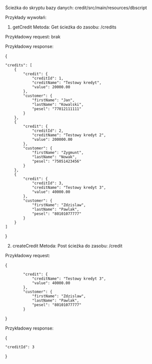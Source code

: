 Ścieżka do skryptu bazy danych: credit/src/main/resources/dbscript

Przykłady wywołań:
1. getCredit
Metoda: Get
ścieżka do zasobu: /credits

Przykładowy request: brak

Przykładowy response: 

{

    "credits": [
        {
            "credit": {
                "creditId": 1,
                "creditName": "Testowy kredyt",
                "value": 20000.00
            },
            "customer": {
                "firstName": "Jan",
                "lastName": "Kowalski",
                "pesel": "77012111111"
            }
        },
        {
            "credit": {
                "creditId": 2,
                "creditName": "Testowy kredyt 2",
                "value": 200000.00
            },
            "customer": {
                "firstName": "Zygmunt",
                "lastName": "Nowak",
                "pesel": "75051423456"
            }
        },
        {
            "credit": {
                "creditId": 3,
                "creditName": "Testowy kredyt 3",
                "value": 40000.00
            },
            "customer": {
                "firstName": "Zdzislaw",
                "lastName": "Pawlak",
                "pesel": "80101077777"
            }
        }
    ]
    
}




2. createCredit
Metoda: Post
ścieżka do zasobu: /credit


Przykładowy request:

{

            "credit": {
                "creditName": "Testowy kredyt 3",
                "value": 40000.00
            },
            "customer": {
                "firstName": "Zdzislaw",
                "lastName": "Pawlak",
                "pesel": "80101077777"
            }
}

Przykładowy response:

{

    "creditId": 3
}
